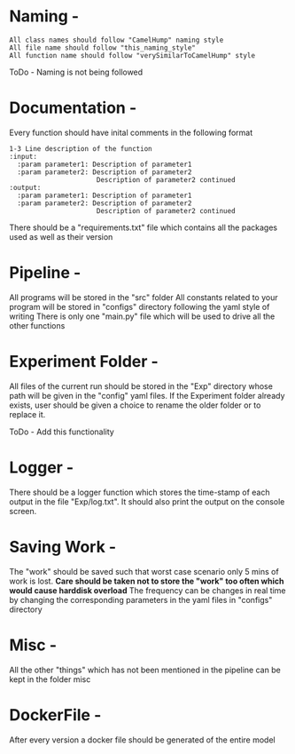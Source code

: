 # Naming - 

    All class names should follow "CamelHump" naming style
    All file name should follow "this_naming_style"
    All function name should follow "verySimilarToCamelHump" style
  
  ToDo - Naming is not being followed

# Documentation - 

  Every function should have inital comments in the following format
  
    1-3 Line description of the function
    :input:
      :param parameter1: Description of parameter1
      :param parameter2: Description of parameter2
                          Description of parameter2 continued
    :output:
      :param parameter1: Description of parameter1
      :param parameter2: Description of parameter2
                          Description of parameter2 continued
                          
  There should be a "requirements.txt" file which contains all the packages used as well as their version

# Pipeline - 

  All programs will be stored in the "src" folder
  All constants related to your program will be stored in "configs" directory following the yaml style of writing
  There is only one "main.py" file which will be used to drive all the other functions

# Experiment Folder - 

  All files of the current run should be stored in the "Exp" directory whose path will be given in the "config" yaml files.
  If the Experiment folder already exists, user should be given a choice to rename the older folder or to replace it.
  
  ToDo - Add this functionality

# Logger - 

  There should be a logger function which stores the time-stamp of each output in the file "Exp/log.txt". It should also print the output on the console screen.

# Saving Work - 

  The "work" should be saved such that worst case scenario only 5 mins of work is lost. 
  **Care should be taken not to store the "work" too often which would cause harddisk overload**
  The frequency can be changes in real time by changing the corresponding parameters in the yaml files in "configs" directory

# Misc - 

  All the other "things" which has not been mentioned in the pipeline can be kept in the folder misc
  
# DockerFile - 
  
  After every version a docker file should be generated of the entire model
